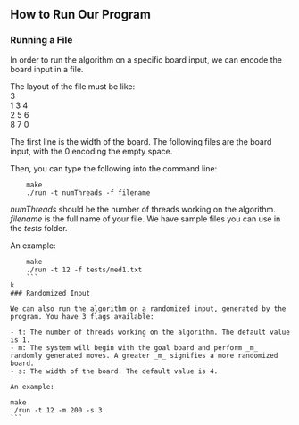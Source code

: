 ## How to Run Our Program

### Running a File

In order to run the algorithm on a specific board input, we can encode the board input in a file. 

The layout of the file must be like: <br />
3 <br />
1 3 4 <br />
2 5 6 <br />
8 7 0 <br />

The first line is the width of the board. The following files are the board input, with the 0 encoding the empty space. 

Then, you can type the following into the command line:
```
    make
    ./run -t numThreads -f filename
```

_numThreads_ should be the number of threads working on the algorithm. _filename_ is the full name of your file. We have sample files you can use in the _tests_ folder. 

An example: 
```
    make
    ./run -t 12 -f tests/med1.txt
    ```
k
### Randomized Input

We can also run the algorithm on a randomized input, generated by the program. You have 3 flags available: 

- t: The number of threads working on the algorithm. The default value is 1. 
- m: The system will begin with the goal board and perform _m_ randomly generated moves. A greater _m_ signifies a more randomized board. 
- s: The width of the board. The default value is 4. 

An example: 
```
    make
    ./run -t 12 -m 200 -s 3 
    ```
